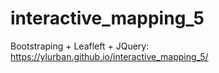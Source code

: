 # interactive_mapping_5
Bootstraping + Leafleft + JQuery: https://ylurban.github.io/interactive_mapping_5/
